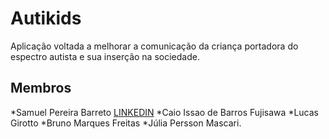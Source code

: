 # **Autikids**
Aplicação voltada a melhorar a comunicação da criança portadora do espectro autista e sua inserção na sociedade.

## **Membros**
*Samuel Pereira Barreto [LINKEDIN](https://www.linkedin.com/in/sampbrt/)
*Caio Issao de Barros Fujisawa
*Lucas Girotto
*Bruno Marques Freitas
*Júlia Persson Mascari.
